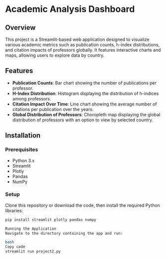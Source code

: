 # Academic Analysis Dashboard

## Overview
This project is a Streamlit-based web application designed to visualize various academic metrics such as publication counts, h-index distributions, and citation impacts of professors globally. It features interactive charts and maps, allowing users to explore data by country.

## Features
- **Publication Counts**: Bar chart showing the number of publications per professor.
- **H-Index Distribution**: Histogram displaying the distribution of h-indices among professors.
- **Citation Impact Over Time**: Line chart showing the average number of citations per publication over the years.
- **Global Distribution of Professors**: Choropleth map displaying the global distribution of professors with an option to view by selected country.

## Installation

### Prerequisites
- Python 3.x
- Streamlit
- Plotly
- Pandas
- NumPy

### Setup
Clone this repository or download the code, then install the required Python libraries:

```bash
pip install streamlit plotly pandas numpy

Running the Application
Navigate to the directory containing the app and run:

bash
Copy code
streamlit run project2.py
